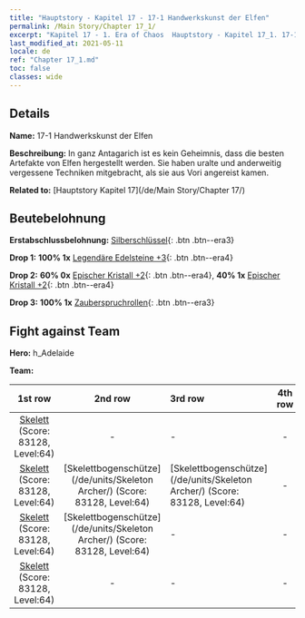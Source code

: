 ```yaml
---
title: "Hauptstory - Kapitel 17 - 17-1 Handwerkskunst der Elfen"
permalink: /Main Story/Chapter 17_1/
excerpt: "Kapitel 17 - 1. Era of Chaos  Hauptstory - Kapitel 17_1. 17-1 Handwerkskunst der Elfen"
last_modified_at: 2021-05-11
locale: de
ref: "Chapter 17_1.md"
toc: false
classes: wide
---
```


## Details

 **Name:** 17-1 Handwerkskunst der Elfen

 **Beschreibung:** In ganz Antagarich ist es kein Geheimnis, dass die besten Artefakte von Elfen hergestellt werden. Sie haben uralte und anderweitig vergessene Techniken mitgebracht, als sie aus Vori angereist kamen.

 **Related to:** [Hauptstory Kapitel 17](/de/Main Story/Chapter 17/)

## Beutebelohnung

 **Erstabschlussbelohnung:** [Silberschlüssel](/ItemsDE/con_693/){: .btn .btn--era3}

 **Drop 1:** **100% 1x** [Legendäre Edelsteine +3](/ItemsDE/mat_58/){: .btn .btn--era4}

 **Drop 2:** **60% 0x** [Epischer Kristall +2](/ItemsDE/mat_52/){: .btn .btn--era4}, **40% 1x** [Epischer Kristall +2](/ItemsDE/mat_52/){: .btn .btn--era4}

 **Drop 3:** **100% 1x** [Zauberspruchrollen](/ItemsDE/con_694/){: .btn .btn--era3}


## Fight against Team
 **Hero:** h_Adelaide

 **Team:**


  | 1st row | 2nd row | 3rd row | 4th row |
  |:----:|:----:|:----|:----:|
  | [Skelett](/de/units/Skeleton/) (Score: 83128, Level:64)  | - | - | - |
  | [Skelett](/de/units/Skeleton/) (Score: 83128, Level:64)  | [Skelettbogenschütze](/de/units/Skeleton Archer/) (Score: 83128, Level:64)  | [Skelettbogenschütze](/de/units/Skeleton Archer/) (Score: 83128, Level:64)  | - |
  | [Skelett](/de/units/Skeleton/) (Score: 83128, Level:64)  | [Skelettbogenschütze](/de/units/Skeleton Archer/) (Score: 83128, Level:64)  | - | - |
  | [Skelett](/de/units/Skeleton/) (Score: 83128, Level:64)  | - | - | - |


